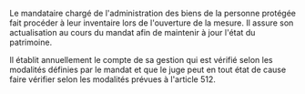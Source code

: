 Le mandataire chargé de l'administration des biens de la personne protégée fait procéder à leur inventaire lors de l'ouverture de la mesure. Il assure son actualisation au cours du mandat afin de maintenir à jour l'état du patrimoine.


Il établit annuellement le compte de sa gestion qui est vérifié selon les modalités définies par le mandat et que le juge peut en tout état de cause faire vérifier selon les modalités prévues à l'article 512.


